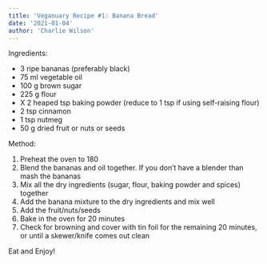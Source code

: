 ```yaml
---
title: 'Veganuary Recipe #1: Banana Bread'
date: '2021-01-04'
author: 'Charlie Wilson'
---
```


Ingredients:
* 3 ripe bananas (preferably black)
* 75 ml vegetable oil 
* 100 g brown sugar
* 225 g flour 
* X 2 heaped tsp baking powder (reduce to 1 tsp if using self-raising flour)
* 2 tsp cinnamon 
* 1 tsp nutmeg 
* 50 g dried fruit or nuts or seeds

Method:
1. Preheat the oven to 180 
2. Blend the bananas and oil together. If you don’t have a blender than mash the bananas
3. Mix all the dry ingredients (sugar, flour, baking powder and spices) together 
4. Add the banana mixture to the dry ingredients and mix well 
5. Add the fruit/nuts/seeds
6. Bake in the oven for 20 minutes
7. Check for browning and cover with tin foil for the remaining 20 minutes, or until a skewer/knife comes out clean

Eat and Enjoy!
